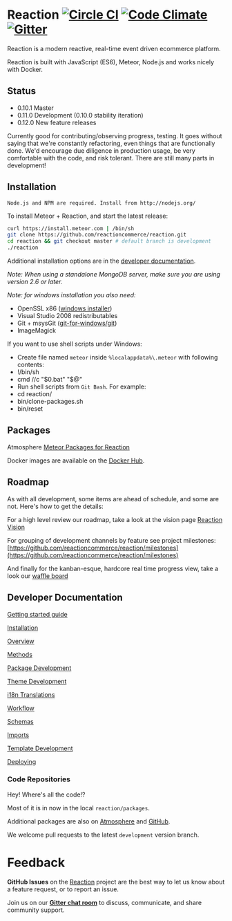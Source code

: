 # Reaction [![Circle CI](https://circleci.com/gh/reactioncommerce/reaction.svg?style=svg)](https://circleci.com/gh/reactioncommerce/reaction) [![Code Climate](https://codeclimate.com/repos/567089bf2f400828770006a6/badges/3a15e1b3cd1a4c546957/gpa.svg)](https://codeclimate.com/repos/567089bf2f400828770006a6/feed) [![Gitter](https://badges.gitter.im/JoinChat.svg)](https://gitter.im/reactioncommerce/reaction?utm_source=badge&utm_medium=badge&utm_campaign=pr-badge&utm_content=badge)
Reaction is a modern reactive, real-time event driven ecommerce platform.

Reaction is built with JavaScript (ES6), Meteor, Node.js and works nicely with Docker.

## Status
- 0.10.1 Master
- 0.11.0 Development (0.10.0 stability iteration)
- 0.12.0 New feature releases

Currently good for contributing/observing progress, testing. It goes without saying that we're constantly refactoring, even things that are functionally done. We'd encourage due diligence in production usage, be very comfortable with the code, and risk tolerant. There are still many parts in development!

## Installation

```
Node.js and NPM are required. Install from http://nodejs.org/
```

To install Meteor + Reaction, and start the latest release:

```bash
curl https://install.meteor.com | /bin/sh
git clone https://github.com/reactioncommerce/reaction.git
cd reaction && git checkout master # default branch is development
./reaction
```

Additional installation options are in the [developer documentation](https://github.com/reactioncommerce/reaction/blob/development/docs/developer/installation.md).

_Note: When using a standalone MongoDB server, make sure you are using version 2.6 or later._

_Note: for windows installation you also need:_
- OpenSSL x86 ([windows installer](https://slproweb.com/products/Win32OpenSSL.html))
- Visual Studio 2008 redistributables
- Git + msysGit ([git-for-windows/git](https://github.com/git-for-windows/git/releases))
- ImageMagick

If you want to use shell scripts under Windows:
- Create file named `meteor` inside `%localappdata%\.meteor` with following contents:
- !/bin/sh
- cmd //c "$0.bat" "$@"
- Run shell scripts from `Git Bash`. For example:
- cd reaction/
- bin/clone-packages.sh
- bin/reset

## Packages
 Atmosphere [Meteor Packages for Reaction](https://atmospherejs.com/?q=reaction)

Docker images are available on the [Docker Hub](https://hub.docker.com/u/reactioncommerce/).

## Roadmap
As with all development, some items are ahead of schedule, and some are not. Here's how to get the details:

For a high level review our roadmap, take a look at the vision page [Reaction Vision](http://reactioncommerce.com/vision)

For grouping of development channels by feature see project milestones: [https://github.com/reactioncommerce/reaction/milestones](https://github.com/reactioncommerce/reaction/milestones)

And finally for the kanban-esque, hardcore real time progress view, take a look our [waffle board](https://waffle.io/reactioncommerce/reaction)

## Developer Documentation
[Getting started guide](http://blog.reactioncommerce.com/how-to-get-involved-with-reaction-commerce/)

[Installation](https://github.com/reactioncommerce/reaction/tree/development/docs/developer/installation.md)

[Overview](https://github.com/reactioncommerce/reaction/tree/development/docs/developer/overview.md)

[Methods](https://github.com/reactioncommerce/reaction/tree/development/docs/developer/methods.md)

[Package Development](https://github.com/reactioncommerce/reaction/tree/development/docs/developer/packages.md)

[Theme Development](https://github.com/reactioncommerce/reaction/tree/development/docs/developer/themes.md)

[i18n Translations](https://github.com/reactioncommerce/reaction/tree/development/docs/developer/i18n.md)

[Workflow](https://github.com/reactioncommerce/reaction/tree/development/docs/developer/workflow.md)

[Schemas](https://github.com/reactioncommerce/reaction/tree/development/docs/developer/schema.md)

[Imports](https://github.com/reactioncommerce/reaction/tree/development/docs/developer/import.md)

[Template Development](https://github.com/reactioncommerce/reaction/tree/development/docs/developer/templates.md)

[Deploying](https://github.com/reactioncommerce/reaction/tree/development/docs/developer/deploying.md)

### Code Repositories
Hey! Where's all the code!?

Most of it is in now in the local `reaction/packages`.

Additional packages are also on [Atmosphere](https://atmospherejs.com/?q=reaction) and [GitHub](https://github.com/reactioncommerce/).

We welcome pull requests to the latest `development` version branch.

# Feedback
**GitHub Issues** on the [Reaction](https://github.com/reactioncommerce/reaction) project are the best way to let us know about a feature request, or to report an issue.

Join us on our **[Gitter chat room](https://gitter.im/reactioncommerce/reaction)** to discuss, communicate, and share community support.
